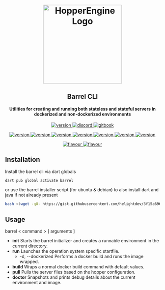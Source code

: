 <h1 align="center">
  <br>
  <img src="https://camo.githubusercontent.com/7aa45eaab667b13a31d0fbf73e7ecdeb0e8c0369c799b32affd1d6ad6985362d/68747470733a2f2f7374617469632e77696b69612e6e6f636f6f6b69652e6e65742f6d696e6563726166745f67616d6570656469612f696d616765732f322f32312f42617272656c5f253238552532395f4a45315f4245312e706e672f7265766973696f6e2f6c61746573743f63623d3230323030323234323230343233" alt="HopperEngine Logo" width="256">
  <br>
</h1>

<h2 align="center">Barrel CLI</h4>
<h4 align="center">Utilities for creating and running both stateless and stateful servers in dockerized and non-dockerized environments</h4>

<p align="center">
    <a href="https://getbukkit.org/get/RD0y91OTotryPrElNQe4ovBLDNweoO5Z/">
        <img alt="version" src="https://img.shields.io/badge/version-1.0 Pre Release-brightgreen"/>
    </a>
    <a href="https://discord.gg/hNF4cD4KrW">
        <img alt="discord" src="https://img.shields.io/discord/713148399787966474?label=chat&logo=discord"/>
    </a>
    <a href="https://helightdevalt.gitbook.io/hopper/" >
        <img alt="gitbook" src="https://img.shields.io/badge/docs-gitbook-brightgreen"/>
    </a>
</p>
<p align="center">
    <a href="https://getbukkit.org/get/RD0y91OTotryPrElNQe4ovBLDNweoO5Z/">
        <img alt="version" src="https://img.shields.io/badge/supports-1.19-blueviolet"/>
    </a>
    <a href="https://getbukkit.org/get/RD0y91OTotryPrElNQe4ovBLDNweoO5Z/">
        <img alt="version" src="https://img.shields.io/badge/supports-1.18.2-blueviolet"/>
    </a>
    <a href="https://getbukkit.org/get/RD0y91OTotryPrElNQe4ovBLDNweoO5Z/">
        <img alt="version" src="https://img.shields.io/badge/supports-1.18.1-blueviolet"/>
    </a>
    <a href="https://getbukkit.org/get/RD0y91OTotryPrElNQe4ovBLDNweoO5Z/">
        <img alt="version" src="https://img.shields.io/badge/supports-1.17.1-blueviolet"/>
    </a>
    <a href="https://getbukkit.org/get/RD0y91OTotryPrElNQe4ovBLDNweoO5Z/">
        <img alt="version" src="https://img.shields.io/badge/supports-1.16.5-blueviolet"/>
    </a>
 <a href="https://getbukkit.org/get/RD0y91OTotryPrElNQe4ovBLDNweoO5Z/">
        <img alt="version" src="https://img.shields.io/badge/supports-1.12.2-blueviolet"/>
    </a>
    <a href="https://getbukkit.org/get/RD0y91OTotryPrElNQe4ovBLDNweoO5Z/">
        <img alt="version" src="https://img.shields.io/badge/supports-1.8.8-blueviolet"/>
    </a>
</p>
<p align="center">
    <a href="https://getbukkit.org/get/RD0y91OTotryPrElNQe4ovBLDNweoO5Z/">
        <img alt="flavour" src="https://img.shields.io/badge/flavour-paperspigot-blue"/>
    </a>
    <a href="https://getbukkit.org/get/RD0y91OTotryPrElNQe4ovBLDNweoO5Z/">
        <img alt="flavour" src="https://img.shields.io/badge/flavour-spigot-blue"/>
    </a>
</p>

## Installation
Install the barrel cli via dart globals
```bash
dart pub global activate barrel
```
or use the barrel installer script (for ubuntu & debian) to also install
dart and java if not already present
```bash
bash <(wget -qO- https://gist.githubusercontent.com/helightdev/3f15a696d66921b1e47d077f3243a96b/raw/6d4f1fcd3a1e70d084d40235e23c3b86b8fe7825/installer.sh)
```

## Usage
barrel < command > [ arguments ]

* **init**        Starts the barrel initializer and creates a runnable environment in the current directory.  
* **run**         Launches the operation system specific startfile.  
  * -d, --dockerized    Performs a docker build and runs the image wrapped.  
* **build**       Wraps a normal docker build command with default values.  
* **pull**        Pulls the server files based on the hopper configuration.  
* **doctor**      Snapshots and prints debug details about the current environment and image.  
